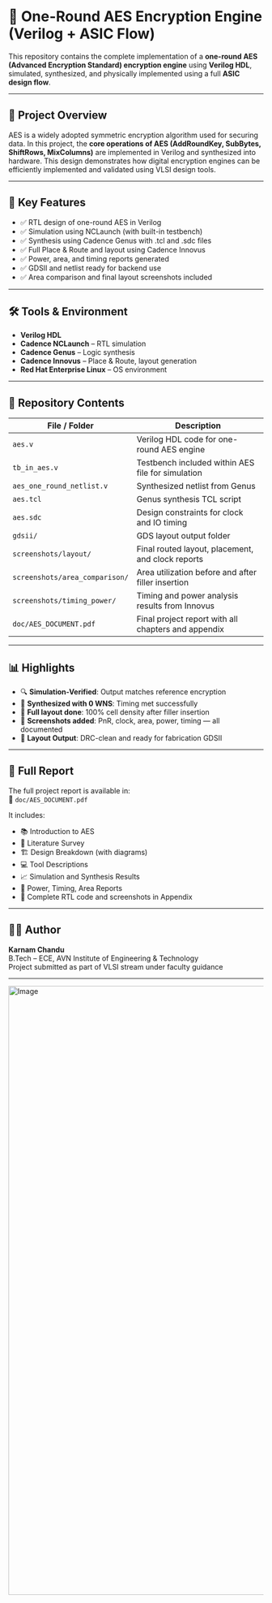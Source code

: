 # 🔐 One-Round AES Encryption Engine (Verilog + ASIC Flow)

This repository contains the complete implementation of a **one-round AES (Advanced Encryption Standard) encryption engine** using **Verilog HDL**, simulated, synthesized, and physically implemented using a full **ASIC design flow**.

---

## 📌 Project Overview
AES is a widely adopted symmetric encryption algorithm used for securing data. In this project, the **core operations of AES (AddRoundKey, SubBytes, ShiftRows, MixColumns)** are implemented in Verilog and synthesized into hardware. This design demonstrates how digital encryption engines can be efficiently implemented and validated using VLSI design tools.

---

## 🚀 Key Features
- ✅ RTL design of one-round AES in Verilog
- ✅ Simulation using NCLaunch (with built-in testbench)
- ✅ Synthesis using Cadence Genus with .tcl and .sdc files
- ✅ Full Place & Route and layout using Cadence Innovus
- ✅ Power, area, and timing reports generated
- ✅ GDSII and netlist ready for backend use
- ✅ Area comparison and final layout screenshots included

---

## 🛠 Tools & Environment
- **Verilog HDL**
- **Cadence NCLaunch** – RTL simulation
- **Cadence Genus** – Logic synthesis
- **Cadence Innovus** – Place & Route, layout generation
- **Red Hat Enterprise Linux** – OS environment

---

## 📂 Repository Contents

| File / Folder                  | Description                                          |
|-------------------------------|------------------------------------------------------|
| `aes.v`                       | Verilog HDL code for one-round AES engine           |
| `tb_in_aes.v`                 | Testbench included within AES file for simulation   |
| `aes_one_round_netlist.v`     | Synthesized netlist from Genus                      |
| `aes.tcl`                     | Genus synthesis TCL script                          |
| `aes.sdc`                     | Design constraints for clock and IO timing          |
| `gdsii/`                      | GDS layout output folder                            |
| `screenshots/layout/`         | Final routed layout, placement, and clock reports   |
| `screenshots/area_comparison/`| Area utilization before and after filler insertion  |
| `screenshots/timing_power/`   | Timing and power analysis results from Innovus      |
| `doc/AES_DOCUMENT.pdf`        | Final project report with all chapters and appendix |

---

## 📊 Highlights
- 🔍 **Simulation-Verified**: Output matches reference encryption
- 🧠 **Synthesized with 0 WNS**: Timing met successfully
- 🧱 **Full layout done**: 100% cell density after filler insertion
- 📸 **Screenshots added**: PnR, clock, area, power, timing — all documented
- 📐 **Layout Output**: DRC-clean and ready for fabrication GDSII

---

## 📘 Full Report
The full project report is available in:  
📄 `doc/AES_DOCUMENT.pdf`

It includes:
- 📚 Introduction to AES
- 🔬 Literature Survey
- 🏗️ Design Breakdown (with diagrams)
- 💻 Tool Descriptions
- 📈 Simulation and Synthesis Results
- 🧾 Power, Timing, Area Reports
- 🧩 Complete RTL code and screenshots in Appendix

---

## 👨‍💻 Author
**Karnam Chandu**  
B.Tech – ECE, AVN Institute of Engineering & Technology  
Project submitted as part of VLSI stream under faculty guidance

---

<img width="1920" height="1200" alt="Image" src="https://github.com/user-attachments/assets/46749203-e055-4f2e-8e94-9d323e86737c" />


